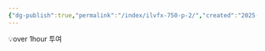 ```yaml
---
{"dg-publish":true,"permalink":"/index/ilvfx-750-p-2/","created":"2025-09-09T19:21:38.000+09:00","updated":"2025-09-30T15:53:07.186+09:00"}
---
```


💡over 1hour 투여 
